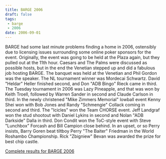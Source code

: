```yaml
---
title: BARGE 2006
draft: false
tags:
 - barge
 - 2006
date: 2006-09-01
---
```


BARGE had some last minute problems finding a home in 2006, ostensibly due to
licensing issues surrounding some online poker sponsors for the
event. Originally, the event was going to be held at the Plaza again, but they
pulled out at the 11th hour. Caesars and The Palms were discussed as possible
hosts, but in the end the Venetian stepped up and did a fabulous job hosting
BARGE. The banquet was held at the Venetian and Phil Gordon was the
speaker. The NL tournament winner was Mordecai Schwartz. David
&quot;Heldar&quot; Heller finished second, and Don &quot;ADB Bingo&quot; Rieck
came in third. The Tuesday tournament in 2006 was Lazy Pineapple, and that was
won by Keith Troell, followed by Warren Sander in second and Claude Carlson in
third. In the newly christened &quot;Mike Zimmers Memorial&quot; lowball event
Kenny Shei won with Bob Jones and Randy &quot;Schmengie&quot; Collack coming in
second and third. The &quot;Icicles&quot; won the Team CHORSE event. Jeff
Landgraf won the stud shootout with Daniel Lykins in second and Nolan &quot;ADB
Darkside&quot; Dalla in third. Don Condit won the ToC-style event with Steve
&quot;Lunchbox&quot; Forcash and Bill Campion close behind. In an upset, or so
Perry insists, Barry Goren beat tiltboy Perry &quot;The Baiter&quot; Friedman
in the World Roshambo Championship. Rick &quot;Zbigniew&quot; Bevan was awarded
the prize for best chip castle.

[Complete results for BARGE 2006](/barge/results/2006)
